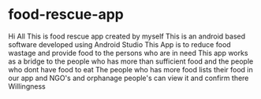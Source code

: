 # food-rescue-app
Hi All This is food rescue app created by myself 
This is an android based software developed using Android Studio
This App is to reduce food wastage and provide food to the persons who are in need
This app works as a bridge to the people who has more than sufficient food and the people who dont have food to eat
The people who has more food lists their food in our app and NGO's and orphanage people's can view it and confirm there Willingness
